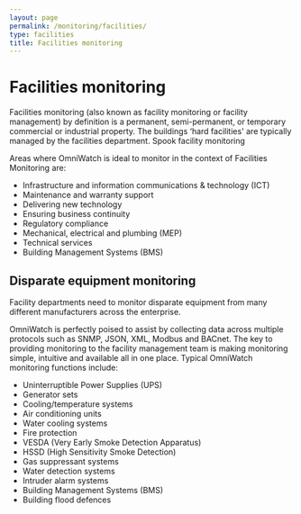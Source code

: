 ```yaml
---
layout: page 
permalink: /monitoring/facilities/
type: facilities
title: Facilities monitoring
---
```


# Facilities monitoring

Facilities monitoring (also known as facility monitoring or facility management) by definition is a permanent, semi-permanent, or temporary commercial or industrial property. The buildings ‘hard facilities' are typically managed by the facilities department.
Spook facility monitoring

Areas where OmniWatch is ideal to monitor in the context of Facilities Monitoring are:

- Infrastructure and information communications & technology (ICT)
- Maintenance and warranty support
- Delivering new technology
- Ensuring business continuity
- Regulatory compliance
- Mechanical, electrical and plumbing (MEP)
- Technical services
- Building Management Systems (BMS)


## Disparate equipment monitoring

Facility departments need to monitor disparate equipment from many different manufacturers across the enterprise.

OmniWatch is perfectly poised to assist by collecting data across multiple protocols such as SNMP, JSON, XML, Modbus and BACnet. The key to providing monitoring to the facility management team is making monitoring simple, intuitive and available all in one place.
Typical OmniWatch monitoring functions include:

- Uninterruptible Power Supplies (UPS)
- Generator sets
- Cooling/temperature systems
- Air conditioning units
- Water cooling systems
- Fire protection
- VESDA (Very Early Smoke Detection Apparatus)
- HSSD (High Sensitivity Smoke Detection)
- Gas suppressant systems
- Water detection systems
- Intruder alarm systems
- Building Management Systems (BMS)
- Building flood defences
